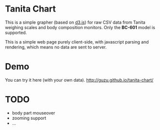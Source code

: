 # Tanita Chart
This is a simple grapher (based on [d3.js](http://d3js.org/)) for raw CSV data from Tanita weighing scales and body composition monitors.
Only the **BC-601** model is supported.

This is a simple web page purely client-side, with javascript parsing and rendering, which means no data are sent to server.

# Demo
You can try it here (with your own data).
http://guzu.github.io/tanita-chart/

# TODO
- body part mouseover
- zooming support
- ...
